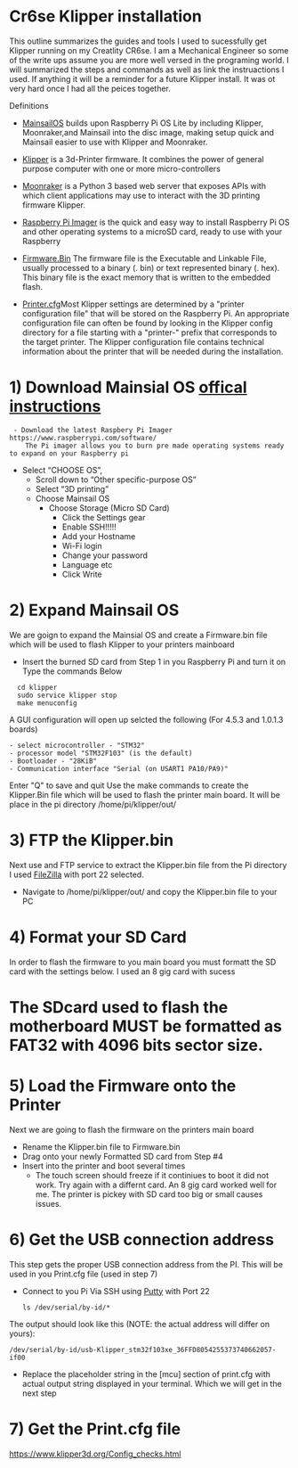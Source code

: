 # Cr6se Klipper installation
This outline summarizes the guides and tools I used to sucessfully get Klipper running on my Creatlity CR6se. I am a Mechanical Engineer so some of the write ups
assume you are more well versed in the programing world. I will summarized the steps and commands as well as link the instruactions I used. If anything it will be 
a reminder for a future Klipper install. It was ot very hard once I had all the peices together.

Definitions
- [MainsailOS](https://docs.mainsail.xyz/) builds upon Raspberry Pi OS Lite by including Klipper,    Moonraker,and Mainsail into the disc image, making setup quick and Mainsail easier to use with    Klipper and Moonraker.

- [Klipper](https://www.klipper3d.org/) is a 3d-Printer firmware. It combines the power of general purpose computer with one or more micro-controllers

- [Moonraker](https://moonraker.readthedocs.io/en/latest/) is a Python 3 based web server that exposes APIs with which client applications may use to interact with the 3D printing firmware Klipper.

- [Raspberry Pi Imager](https://www.raspberrypi.com/software/) is the quick and easy way to install Raspberry Pi OS and other operating systems to a microSD card, ready to use with your Raspberry

- [Firmware.Bin](https://stackoverflow.com/questions/40853918/what-are-common-structures-for-firmware-files) The firmware file is the Executable and Linkable File, usually processed to a binary (. bin) or text represented binary (. hex). This binary file is the exact memory that is written to the embedded flash. 

- [Printer.cfg](https://www.klipper3d.org/Installation.html)Most Klipper settings are determined by a "printer configuration file" that will be stored on the Raspberry Pi. An appropriate configuration file can often be found by looking in the Klipper config directory for a file starting with a "printer-" prefix that corresponds to the target printer. The Klipper configuration file contains technical information about the printer that will be needed during the installation.




# 1) Download Mainsial OS [offical instructions](https://docs.mainsail.xyz/setup/mainsailos/pi-imager)
  
     - Download the latest Raspbery Pi Imager https://www.raspberrypi.com/software/
        The Pi imager allows you to burn pre made operating systems ready to expand on your Raspberry pi
 - Select “CHOOSE OS”, 
   - Scroll down to “Other specific-purpose OS”
   - Select “3D printing”
   - Choose Mainsail OS
      - Choose Storage (Micro SD Card)
        - Click the Settings gear
        - Enable SSH!!!!!
        - Add your Hostname
        - Wi-Fi login
        - Change your password
        - Language etc
        - Click Write
 # 2) Expand Mainsail OS
   We are goign to expand the Mainsial OS and create a Firmware.bin file which will be 
   used to flash Klipper to your printers mainboard
  - Insert the burned SD card from Step 1 in you Raspberry Pi and turn it on
  Type the commands Below
  
  ``` 
    cd klipper
    sudo service klipper stop
    make menuconfig 
  ```  
       
A GUI configuration will open up selcted the following (For 4.5.3 and 1.0.1.3 boards)    

    - select microcontroller - "STM32"
    - processor model "STM32F103" (is the default)
    - Bootloader - "28KiB"
    - Communication interface "Serial (on USART1 PA10/PA9)"
   Enter "Q" to save and quit
   Use the make commands to create the Klipper.Bin file which will be used to flash the printer main board. It will be place in the pi directory /home/pi/klipper/out/
  
# 3) FTP the Klipper.bin
Next use and FTP service to extract the Klipper.bin file from the Pi directory 
I used [FileZilla](https://filezilla-project.org/) with port 22 selected.
  - Navigate to /home/pi/klipper/out/ and copy the Klipper.bin file to your PC

# 4) Format your SD Card 
In order to flash the firmware to you main board you must formatt the SD card with the settings below. I used an 8 gig card with sucess

#  The SDcard used to flash the motherboard MUST be formatted as FAT32 with 4096 bits sector size.

# 5) Load the Firmware onto the Printer
Next we are going to flash the firmware on the printers main board
  - Rename the Klipper.bin file to Firmware.bin
  - Drag onto your newly Formatted SD card from Step #4
  - Insert into the printer and boot several times
    - The touch screen should freeze if it continiues to boot it did not work. Try again with a         differnt card. An 8 gig card worked well for me. The printer is pickey with SD card too           big or small causes issues. 

# 6) Get the USB connection address
This step gets the proper USB connection address from the PI. This will be used in you Print.cfg file (used in step 7) 

 - Connect to you Pi Via SSH using [Putty](https://putty.org/) with Port 22

   ```
   ls /dev/serial/by-id/*
   ```

The output should look like this (NOTE: the actual address will differ on yours):

   ```
   /dev/serial/by-id/usb-Klipper_stm32f103xe_36FFD8054255373740662057-if00
   ```
   
- Replace the placeholder string in the [mcu] section of print.cfg with actual output string displayed in your terminal. Which we will get in the next step

# 7) Get the Print.cfg file

https://www.klipper3d.org/Config_checks.html

   

     
 
  
